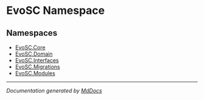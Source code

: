 ﻿<!--  
  <auto-generated>   
    The contents of this file were generated by a tool.  
    Changes to this file may be list if the file is regenerated  
  </auto-generated>   
-->

# EvoSC Namespace

## Namespaces

- [EvoSC.Core](Core/index.md)
- [EvoSC.Domain](Domain/index.md)
- [EvoSC.Interfaces](Interfaces/index.md)
- [EvoSC.Migrations](Migrations/index.md)
- [EvoSC.Modules](Modules/index.md)

___

*Documentation generated by [MdDocs](https://github.com/ap0llo/mddocs)*

